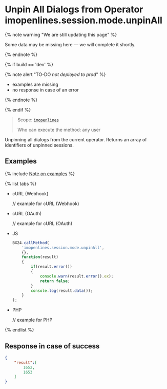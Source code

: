 # Unpin All Dialogs from Operator imopenlines.session.mode.unpinAll

{% note warning "We are still updating this page" %}

Some data may be missing here — we will complete it shortly.

{% endnote %}

{% if build == 'dev' %}

{% note alert "TO-DO _not deployed to prod_" %}

- examples are missing
- no response in case of an error

{% endnote %}

{% endif %}

> Scope: [`imopenlines`](../../../scopes/permissions.md)
>
> Who can execute the method: any user

Unpinning all dialogs from the current operator. Returns an array of identifiers of unpinned sessions.

## Examples

{% include [Note on examples](../../../../_includes/examples.md) %}

{% list tabs %}

- cURL (Webhook)

    // example for cURL (Webhook)

- cURL (OAuth)

    // example for cURL (OAuth)

- JS

    ```js
    BX24.callMethod(
        'imopenlines.session.mode.unpinAll',
        {},
        function(result)
        {
            if(result.error())
            {
                console.warn(result.error().ex);
                return false;
            }
            console.log(result.data());
        }
    );
    ```

- PHP

    // example for PHP

{% endlist %}

## Response in case of success

```json
{
    "result":[
        1652,
        1653
    ]
}
```